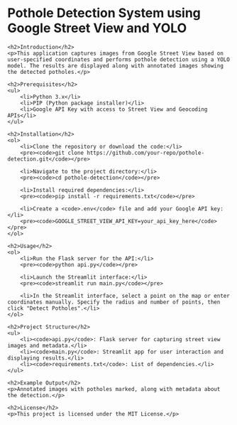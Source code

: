 <!DOCTYPE html>
<html lang="en">
<head>
    <meta charset="UTF-8">
    <meta name="viewport" content="width=device-width, initial-scale=1.0">
    <title>Pothole Detection System</title>
</head>
<body>
    <h1>Pothole Detection System using Google Street View and YOLO</h1>

    <h2>Introduction</h2>
    <p>This application captures images from Google Street View based on user-specified coordinates and performs pothole detection using a YOLO model. The results are displayed along with annotated images showing the detected potholes.</p>

    <h2>Prerequisites</h2>
    <ul>
        <li>Python 3.x</li>
        <li>PIP (Python package installer)</li>
        <li>Google API Key with access to Street View and Geocoding APIs</li>
    </ul>

    <h2>Installation</h2>
    <ol>
        <li>Clone the repository or download the code:</li>
        <pre><code>git clone https://github.com/your-repo/pothole-detection.git</code></pre>

        <li>Navigate to the project directory:</li>
        <pre><code>cd pothole-detection</code></pre>

        <li>Install required dependencies:</li>
        <pre><code>pip install -r requirements.txt</code></pre>

        <li>Create a <code>.env</code> file and add your Google API key:</li>
        <pre><code>GOOGLE_STREET_VIEW_API_KEY=your_api_key_here</code></pre>
    </ol>

    <h2>Usage</h2>
    <ol>
        <li>Run the Flask server for the API:</li>
        <pre><code>python api.py</code></pre>

        <li>Launch the Streamlit interface:</li>
        <pre><code>streamlit run main.py</code></pre>

        <li>In the Streamlit interface, select a point on the map or enter coordinates manually. Specify the radius and number of points, then click "Detect Potholes".</li>
    </ol>

    <h2>Project Structure</h2>
    <ul>
        <li><code>api.py</code>: Flask server for capturing street view images and metadata.</li>
        <li><code>main.py</code>: Streamlit app for user interaction and displaying results.</li>
        <li><code>requirements.txt</code>: List of dependencies.</li>
    </ul>

    <h2>Example Output</h2>
    <p>Annotated images with potholes marked, along with metadata about the detection.</p>

    <h2>License</h2>
    <p>This project is licensed under the MIT License.</p>
</body>
</html>
